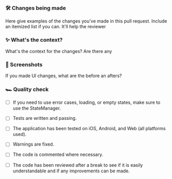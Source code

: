 ### 🛠 Changes being made

Here give examples of the changes you've made in this pull request. Include an itemized list if you can. It'll help the reviewer

### ✨ What's the context?

What's the context for the changes? Are there any

### 📸 Screenshots

If you made UI changes, what are the before an afters?

### 🏎 Quality check

- [ ] If you need to use error cases, loading, or empty states, make sure to use the StateManager.

- [ ] Tests are written and passing.

- [ ] The application has been tested on iOS, Android, and Web (all platforms used).

- [ ] Warnings are fixed.

- [ ] The code is commented where necessary.

- [ ] The code has been reviewed after a break to see if it is easily understandable and if any improvements can be made.
